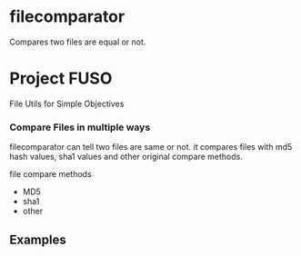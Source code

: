# filecomparator
Compares two files are equal or not.

# Project FUSO
File Utils for Simple Objectives

### Compare Files in multiple ways
filecomparator can tell two files are same or not.
it compares files with md5 hash values, sha1 values and other original compare methods.

file compare methods
- MD5
- sha1
- other

## Examples

```


```